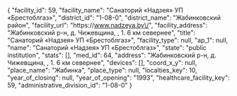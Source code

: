 {
    "facility_id": 59,
    "facility_name": "Санаторий «Надзея» УП «Брестоблгаз»",
    "district_id": "1-08-0",
    "district_name": "Жабинковский район",
    "facility_url": "https:\/\/www.nadzeya.by\/",
    "facility_address": "Жабинковский р-н, д. Чижевщина, , 1. 6 км севернее",
    "title": "Санаторий «Надзея» УП «Брестоблгаз»",
    "facility_type": null,
    "ap_1": null,
    "name": "Санаторий «Надзея» УП «Брестоблгаз»",
    "state": "public institution",
    "stats": [],
    "med_id": 64,
    "address": "Жабинковский р-н, д. Чижевщина, , 1. 6 км севернее",
    "devices": [],
    "coord_x_y": null,
    "place_name": "Жабинка",
    "place_type": null,
    "localties_key": 10,
    "year_of_closing": null,
    "year_of_opening": "1993",
    "healthcare_facility_key": 59,
    "administrative_division_id": "1-08-0"
}